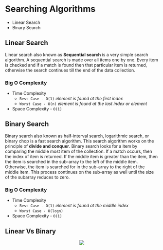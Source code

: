 # Searching Algorithms

* Linear Search
* Binary Search

## Linear Search

Linear search also known as **Sequential search** is a very simple search algorithm. A sequential search is made over all items one by one. Every item is checked and if a match is found then that particular item is returned, otherwise the search continues till the end of the data collection.

### Big O Complexity

* Time Complexity
   * ```Best Case - O(1)```  *element is found at the first index*
   * ```Worst Case - O(n)``` _element is found at the last index or element_
* Space Complexity - ``` O(1) ```

## Binary Search

Binary search  also known as half-interval search, logarithmic search, or binary chop is a fast search algorithm. This search algorithm works on the principle of **divide and conquer**.
Binary search looks for a item by comparing the middle most item of the collection. If a match occurs, then the index of item is returned. If the middle item is greater than the item, then the item is searched in the sub-array to the left of the middle item. Otherwise, the item is searched for in the sub-array to the right of the middle item. This process continues on the sub-array as well until the size of the subarray reduces to zero.

### Big O Complexity

* Time Complexity
   * ```Best Case - O(1)```  *element is found at the middle index*
   * ```Worst Case - O(logn)```
* Space Complexity - ``` O(1) ```

## Linear Vs Binary
<p align="center">
<img src="https://user-images.githubusercontent.com/74424757/124422656-439fd500-dd81-11eb-87f3-c539eff6c6b4.gif"></p>


